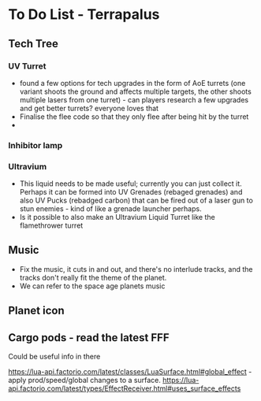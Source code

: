 # To Do List - Terrapalus

## Tech Tree

### UV Turret
- found a few options for tech upgrades in the form of AoE turrets (one variant shoots the ground and affects multiple targets, the other shoots multiple lasers from one turret) - can players research a few upgrades and get better turrets? everyone loves that
- Finalise the flee code so that they only flee after being hit by the turret
- 


### Inhibitor lamp


### Ultravium
- This liquid needs to be made useful; currently you can just collect it. Perhaps it can be formed into UV Grenades (rebaged grenades) and also UV Pucks (rebadged carbon) that can be fired out of a laser gun to stun enemies - kind of like a grenade launcher perhaps.
- Is it possible to also make an Ultravium Liquid Turret like the flamethrower turret


## Music
- Fix the music, it cuts in and out, and there's no interlude tracks, and the tracks don't really fit the theme of the planet.
- We can refer to the space age planets music

## Planet icon


## Cargo pods - read the latest FFF
Could be useful info in there




https://lua-api.factorio.com/latest/classes/LuaSurface.html#global_effect - apply prod/speed/global changes to a surface.
https://lua-api.factorio.com/latest/types/EffectReceiver.html#uses_surface_effects
